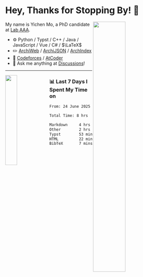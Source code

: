 # Hey, Thanks for Stopping By! 🦭

<picture>
    <source media="(prefers-color-scheme: dark)" srcset="https://github-readme-stats.vercel.app/api?username=amomorning&show_icons=true&theme=noctis_minimus&hide=issues">
    <img align="right" width="45%" src="https://github-readme-stats.vercel.app/api?username=amomorning&show_icons=true&theme=graywhite&hide=issues">
</picture>


My name is Yichen Mo, a PhD candidate at [Lab AAA](https://archialgo.com).

-   :gear: Python / Typst / C++ / Java / JavaScript / Vue / C# / $\LaTeX$ 
-   :pencil2: [ArchiWeb](https://web.archialgo.com) / [ArchiJSON](https://www.food4rhino.com/en/app/archijson) / [ArchIndex](https://index.archialgo.com/) 
-   :abacus: [Codeforces](https://codeforces.com/profile/LaPluma) / [AtCoder](https://atcoder.jp/users/amomorning)
-   :thought_balloon: Ask me anything at [Discussions](https://github.com/amomorning/amomorning/discussions/new)!


---

<picture>
    <source media="(prefers-color-scheme: dark)" srcset="https://github-readme-stats.vercel.app/api/top-langs/?username=amomorning&hide=Mathematica&theme=noctis_minimus">
    <img align="left" width="27%" src="https://github-readme-stats.vercel.app/api/top-langs/?username=amomorning&hide=Mathematica&theme=graywhite">
</picture>

  
### 📊 Last 7 Days I Spent My Time on

<!--START_SECTION:waka-->

```txt
From: 24 June 2025 - To: 01 July 2025

Total Time: 8 hrs

Markdown     4 hrs 11 mins   █████████████░░░░░░░░░░░░   52.32 %
Other        2 hrs 14 mins   ███████░░░░░░░░░░░░░░░░░░   28.03 %
Typst        53 mins         ██▓░░░░░░░░░░░░░░░░░░░░░░   11.07 %
HTML         22 mins         █▒░░░░░░░░░░░░░░░░░░░░░░░   04.79 %
BibTeX       7 mins          ▒░░░░░░░░░░░░░░░░░░░░░░░░   01.67 %
```

<!--END_SECTION:waka-->　　
